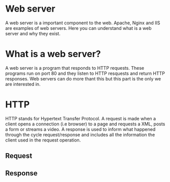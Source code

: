 # Web server

A web server is a important component to the web. Apache, Nginx and IIS are examples of web servers. Here you can understand what is a web server and why they exist.

# What is a web server?

A web server is a program that responds to HTTP requests.
These programs run on port 80 and they listen to HTTP resquests and return HTTP responses.
Web servers can do more thant this but this part is the only we are interested in.

# HTTP

HTTP stands for Hypertext Transfer Protocol.
A request is made when a client opens a connection (i.e browser) to a page and requests a XML, posts a form or streams a video.
A response is used to inform what happened through the cycle request/response and includes all the information the client used in the request operation.

## Request

## Response

